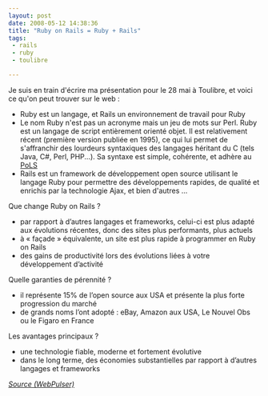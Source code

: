 ```yaml
---
layout: post
date: 2008-05-12 14:38:36
title: "Ruby on Rails = Ruby + Rails"
tags:
 - rails
 - ruby
 - toulibre

---
```


Je suis en train d'écrire ma présentation pour le 28 mai à Toulibre, et voici ce qu'on peut trouver sur le web :

  * Ruby est un langage, et Rails un environnement de travail pour Ruby
  * Le nom Ruby n'est pas un acronyme mais un jeu de mots sur Perl. Ruby est un langage de script entièrement orienté objet. Il est relativement récent (première version publiée en 1995), ce qui lui permet de s'affranchir des lourdeurs syntaxiques des langages héritant du C (tels Java, C#, Perl, PHP...). Sa syntaxe est simple, cohérente, et adhère au [PoLS](http://wiki.rubygarden.org/Ruby/page/show/PoLS)
  * Rails est un framework de développement open source utilisant le langage Ruby pour permettre des développements rapides, de qualité et enrichis par la technologie Ajax, et bien d'autres ...

Que change Ruby on Rails ?

  * par rapport à d’autres langages et frameworks, celui-ci est plus adapté aux évolutions récentes, donc des sites plus performants, plus actuels
  * à « façade » équivalente, un site est plus rapide à programmer en Ruby on Rails
  * des gains de productivité lors des évolutions liées à votre développement d’activité

Quelle garanties de pérennité ?

  * il représente 15% de l’open source aux USA et présente la plus forte progression du marché
  * de grands noms l’ont adopté : eBay, Amazon aux USA, Le Nouvel Obs ou le Figaro en France

Les avantages principaux ?

  * une technologie fiable, moderne et fortement évolutive
  * dans le long terme, des économies substantielles par rapport à d’autres langages et frameworks

_[Source (WebPulser)](http://www.webpulser.com/competences/ruby-on-rails)_
